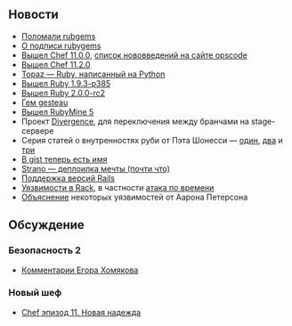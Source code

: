 ## Новости

* [Поломали rubgems](https://status.heroku.com/incidents/489)
* [О подписи rubygems](http://tonyarcieri.com/lets-figure-out-a-way-to-start-signing-rubygems)
* [Вышел Chef 11.0.0](https://github.com/opscode/chef/), [список нововведений на сайте opscode](http://wiki.opscode.com/display/chef/Breaking+Changes+in+Chef+11)
* [Вышел Chef 11.2.0](http://www.opscode.com/blog/2013/02/07/chef-client-11-2-0-10-20-0-released/)
* [Topaz — Ruby, написанный на Python](http://docs.topazruby.com/en/latest/blog/announcing-topaz/)
* [Вышел Ruby 1.9.3-p385](http://www.ruby-lang.org/en/news/2013/02/06/ruby-1-9-3-p385-is-released/)
* [Вышел Ruby 2.0.0-rc2](http://www.ruby-lang.org/en/news/2013/02/08/ruby-2-0-0-rc2-is-released/)
* [Гем gesteau](http://gusteau.gs/)
* [Вышел RubyMine 5](http://www.jetbrains.com/ruby/whatsnew/)
* Проект [Divergence](http://cosmos.layervault.com/divergence.html), для переключения между бранчами на stage-сервере
* Серия статей о внутренностях руби от Пэта Шонесси —
  [один](http://patshaughnessy.net/2013/1/23/ruby-mri-source-code-idioms-1-accessing-data-via-macros),
  [два](http://patshaughnessy.net/2013/1/31/ruby-mri-source-code-idioms-2-c-that-resembles-ruby) и
  [три](http://patshaughnessy.net/2013/2/8/ruby-mri-source-code-idioms-3-embedded-objects)
* [В gist теперь есть имя](https://github.com/blog/1406-namespaced-gists)
* [Strano — деплоилка мечты (почти что)](https://github.com/express42/strano)
* [Поддержка версий Rails](http://blog.steveklabnik.com/posts/2013-02-11-ruby-on-rails-maintenance-policy)
* [Уязвимости в Rack](http://rack.github.com/), в частности [атака по времени](http://en.wikipedia.org/wiki/Timing_attack)
* [Объяснение](http://tenderlovemaking.com/2013/02/06/yaml-f7u12.html) некоторых уязвимостей от Аарона Петерсона

## Обсуждение

### Безопасность 2
* [Комментарии Егора Хомякова](http://homakov.blogspot.ru/2013/02/rails-vulnerabilities-learning-lesson.html)

### Новый шеф
* [Chef эпизод 11. Новая надежда](http://express42.com/blog/2013-02-07-chef-new-hope.html)

